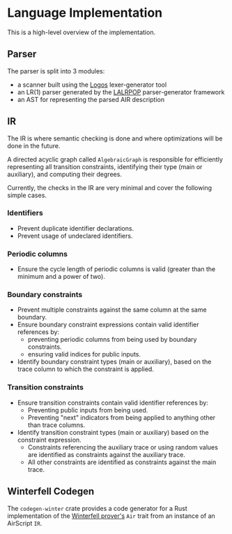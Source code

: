 # Language Implementation

This is a high-level overview of the implementation.

## Parser

The parser is split into 3 modules:

- a scanner built using the [Logos](https://crates.io/crates/logos) lexer-generator tool
- an LR(1) parser generated by the [LALRPOP](https://crates.io/crates/lalrpop) parser-generator framework
- an AST for representing the parsed AIR description

## IR

The IR is where semantic checking is done and where optimizations will be done in the future.

A directed acyclic graph called `AlgebraicGraph` is responsible for efficiently representing all transition constraints, identifying their type (main or auxiliary), and computing their degrees.

Currently, the checks in the IR are very minimal and cover the following simple cases.

### Identifiers

- Prevent duplicate identifier declarations.
- Prevent usage of undeclared identifiers.

### Periodic columns

- Ensure the cycle length of periodic columns is valid (greater than the minimum and a power of two).

### Boundary constraints

- Prevent multiple constraints against the same column at the same boundary.
- Ensure boundary constraint expressions contain valid identifier references by:
  - preventing periodic columns from being used by boundary constraints.
  - ensuring valid indices for public inputs.
- Identify boundary constraint types (main or auxiliary), based on the trace column to which the constraint is applied.

### Transition constraints

- Ensure transition constraints contain valid identifier references by:
  - Preventing public inputs from being used.
  - Preventing "next" indicators from being applied to anything other than trace columns.
- Identify transition constraint types (main or auxiliary) based on the constraint expression.
  - Constraints referencing the auxiliary trace or using random values are identified as constraints against the auxiliary trace.
  - All other constraints are identified as constraints against the main trace.

## Winterfell Codegen

The `codegen-winter` crate provides a code generator for a Rust implementation of the [Winterfell prover's](https://github.com/novifinancial/winterfell) `Air` trait from an instance of an AirScript `IR`.
